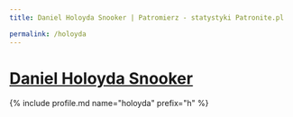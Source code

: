 ```yaml
---
title: Daniel Holoyda Snooker | Patromierz - statystyki Patronite.pl

permalink: /holoyda
---
```


# [Daniel Holoyda Snooker](https://patronite.pl/holoyda)

{% include profile.md name="holoyda" prefix="h" %}
